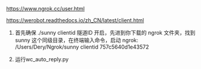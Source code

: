 <!--隧道地址-->
https://www.ngrok.cc/user.html
<!--框架文档-->
https://werobot.readthedocs.io/zh_CN/latest/client.html

1. 首先确保 ./sunny clientid 隧道ID 开启，先进到你下载的 ngrok 文件夹，找到 sunny 这个同级目录，在终端输入命令，启动 ngrok:
/Users/Dery/Ngrok/sunny clientid 757c5640d1e43572

2. 运行wc_auto_reply.py